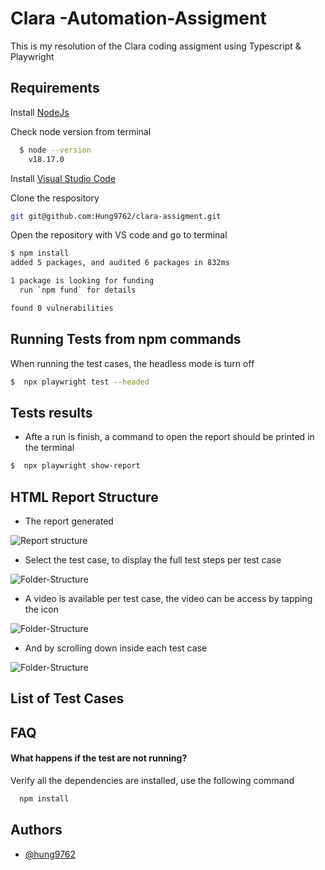 # Clara -Automation-Assigment

This is my resolution of the Clara coding assigment using Typescript & Playwright

## Requirements

Install [NodeJs](https://nodejs.org/en)

Check node version from terminal

```bash
  $ node --version
    v18.17.0
```

Install [Visual Studio Code](https://code.visualstudio.com/)

Clone the respository

```sh
git git@github.com:Hung9762/clara-assigment.git
```

Open the repository with VS code and go to terminal

```sh
$ npm install
added 5 packages, and audited 6 packages in 832ms

1 package is looking for funding
  run `npm fund` for details

found 0 vulnerabilities
```

## Running Tests from npm commands

When running the test cases, the headless mode is turn off

```bash
$  npx playwright test --headed
```

## Tests results

- Afte a run is finish, a command to open the report should be printed in the terminal

```bash
$  npx playwright show-report
```

## HTML Report Structure

- The report generated

![Report structure](imgs/ui_test.png)

- Select the test case, to display the full test steps per test case

![Folder-Structure](imgs/test_steps.png)

- A video is available per test case, the video can be access by tapping the icon

![Folder-Structure](imgs/trace.png)

- And by scrolling down inside each test case

![Folder-Structure](imgs/full_trace.png)

## List of Test Cases

## FAQ

#### What happens if the test are not running?

Verify all the dependencies are installed, use the following command

```bash
  npm install
```

## Authors

- [@hung9762](https://github.com/Hung9762)
